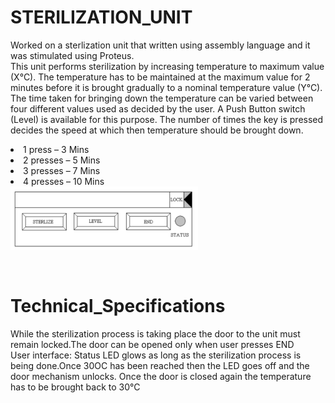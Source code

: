 # STERILIZATION_UNIT
Worked on a sterlization unit that written using assembly language and it was stimulated using Proteus.<br> 
This unit performs sterilization by increasing temperature to maximum value (X°C). The temperature has to be maintained at the maximum value for 2 minutes before it is brought gradually to a nominal temperature value (Y°C). The time taken for bringing down the temperature can be varied between four different values used as decided by the user. A Push Button switch (Level) is available for this purpose. The number of times the key is pressed decides the speed at which then temperature should be brought down.
<li> 1 press – 3 Mins
<li> 2 presses – 5 Mins
<li> 3 presses – 7 Mins
<li> 4 presses – 10 Mins <br>
<img src= "https://github.com/Akshay1-6180/STERILIZATION_UNIT/blob/main/sterilize.png" alt="sterilize" width=300>
</p><br>
  
# Technical_Specifications
  
While the sterilization process is taking place the door to the unit must remain locked.The door can be opened only when user presses END <br>
User interface: Status LED glows as long as the sterilization process is being done.Once 30OC has been reached then the LED goes off and the door mechanism unlocks. Once the door is closed again the temperature has to be brought back to 30°C
